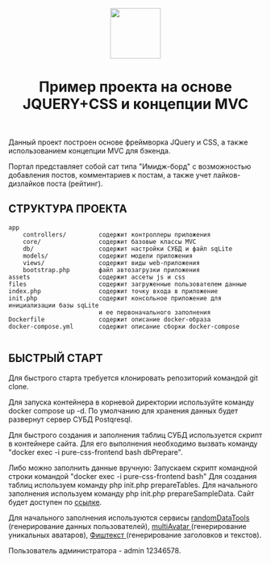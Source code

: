 <p align="center">
    <a href="https://github.com/yiisoft" target="_blank">
        <img src="https://avatars0.githubusercontent.com/u/993323" height="100px">
    </a>
    <h1 align="center">Пример проекта на основе JQUERY+CSS и концепции MVC</h1>
    <br>
</p>

Данный проект построен основе фреймворка JQuery и CSS, а также использованием концепции MVC для бэкенда.

Портал представляет собой сат типа "Имидж-борд" с возможностью добавления постов, комментариев к постам,
а также учет лайков-дизлайков поста (рейтинг).


СТРУКТУРА ПРОЕКТА
-------------------

```
app
    controllers/         содержит контроллеры приложения
    core/                содержит базовые классы MVC
    db/                  содержит настройки СУБД и файл sqLite
    models/              содержит модели приложения
    views/               содержит виды web-приложения
    bootstrap.php        файл автозагрузки приложения
assets                   содержит ассеты js и css
files                    содержит загруженные пользователем данные
index.php                содержит точку входа в приложение
init.php                 содержит консольное приложение для инициализации базы sqLite
                         и ее первоначального заполнения
Dockerfile               содержит описание docker-образа
docker-compose.yml       содержит описание сборки docker-compose
    
```

БЫСТРЫЙ СТАРТ
-------------------

Для быстрого старта требуется клонировать репозиторий командой git clone.

Для запуска контейнера в корневой директории используйте команду docker compose up -d.
По умолчанию для хранения данных будет развернут сервер СУБД Postqresql.

Для быстрого создания и заполнения таблиц СУБД используется скрипт в контейнере сайта.
Для его выполнения необходимо вызвать команду "docker exec -i pure-css-frontend bash dbPrepare".

Либо можно заполнить данные вручную:
Запускаем скрипт командной строки командой "docker exec -i pure-css-frontend bash"
Для создания таблиц используем команду php init.php prepareTables.
Для начального заполнения используем команду php init.php prepareSampleData.
Сайт будет доступен по <a href="http://localhost:20080">ссылке</a>.

Для начального заполнения используются сервисы <a href="https://api.randomdatatools.ru"> randomDataTools </a>
(генерирование данных пользователей), <a href="https://api.multiavatar.com/"> multiAvatar </a>
(генерирование уникальных аватаров), <a href="https://fish-text.ru/api/"> Фиштекст </a>
(генерирование заголовков и текстов).

Пользователь администратора - admin 12346578.